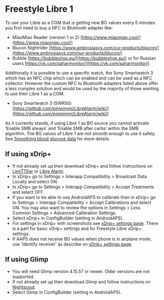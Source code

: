 # Freestyle Libre 1

To use your Libre as a CGM that is getting new BG values every 5 minutes you first need to buy a NFC to Bluetooth adapter like:

- MiaoMiao Reader (version 1 or 2) [https://www.miaomiao.cool/](https://www.miaomiao.cool/)
- Blucon Nightrider [https://www.ambrosiasys.com/our-products/blucon/](https://www.ambrosiasys.com/our-products/blucon/)
- Bubble [https://bubbleshop.eu/](https://bubbleshop.eu/)  or for Russian users  [https://vk.com/saharmonitor/](https://vk.com/saharmonitor/)

Additionally it is possible to use a specific watch, the Sony Smartwatch 3 which has an NFC chip which can be enabled and can be used as a NFC collector. However the custom NFC to Bluetooth adapters listed above offer a less complex solution and would be used by the majority of those wanting to use their Libre 1 as a CGM.

- Sony Smartwatch 3 (SWR50) [https://github.com/pimpimmi/LibreAlarm/wiki/](https://github.com/pimpimmi/LibreAlarm/wiki/)

As it currently stands, if using Libre 1 as BG source you cannot activate ‘Enable SMB always’ and ‘Enable SMB after carbs’ within the SMB algorithm. The BG values of Libre 1 are not smooth enough to use it safely. See [Smoothing blood glucose data](../Usage/Smoothing-Blood-Glucose-Data-in-xDrip.md) for more details.

## If using xDrip+

- If not already set up then download xDrip+ and follow instructions on [LimiTTEer](https://github.com/JoernL/LimiTTer) or  [Libre Alarm](https://github.com/pimpimmi/LibreAlarm/wiki).
- In xDrip+ go to Settings > Interapp Compatibility > Broadcast Data Locally and select ON.
- In xDrip+ go to Settings > Interapp Compatibility > Accept Treatments and select OFF.
- If you want to be able to use AndroidAPS to calibrate then in xDrip+ go to Settings > Interapp Compatibility > Accept Calibrations and select ON.  You may also want to review the options in Settings > Less Common Settings > Advanced Calibration Settings.
- Select xDrip+ in ConfigBuilder (setting in AndroidAPS).
- For settings in xDrip+ with screenshots see [xDrip+ settings page](../Configuration/xdrip.md). There is a part for basic xDrip+ settings and for Freestyle Libre xDrip+ settings.
- If AAPS does not receive BG values when phone is in airplane mode, use 'Identify receiver' as describe on [xDrip+ settings page](../Configuration/xdrip.md).

## If using Glimp

- You will need Glimp version 4.15.57 or newer. Older versions are not supported.
- If not already set up then download Glimp and follow instructions on [Nightscout](https://nightscout.github.io/uploader/setup/#glimp).
- Select Glimp in ConfigBuilder (setting in AndroidAPS).
